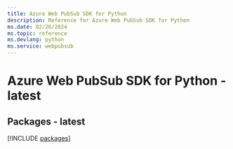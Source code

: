 ```yaml
---
title: Azure Web PubSub SDK for Python
description: Reference for Azure Web PubSub SDK for Python
ms.date: 02/26/2024
ms.topic: reference
ms.devlang: python
ms.service: webpubsub
---
```

# Azure Web PubSub SDK for Python - latest
## Packages - latest
[!INCLUDE [packages](web-pubsub-index.md)]
